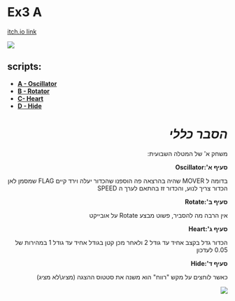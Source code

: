 # **Ex3 A**
[itch.io link](https://victoku1.itch.io/oscillator-and-parameter-change-exersize)

[![](http://img.youtube.com/vi/4LuyNlkqpBk/0.jpg)](http://www.youtube.com/watch?v=4LuyNlkqpBk "Oscillator and parameter change exersize.")
## **scripts:**

* **[A - Oscillator](https://github.com/V-LGame/HWEx3A/blob/main/Assets/Oscillator.cs)**
* **[B - Rotator](https://github.com/V-LGame/HWEx3A/blob/main/Assets/Rotator.cs)**
* **[C- Heart](https://github.com/V-LGame/HWEx3A/blob/main/Assets/Heart.cs)**
* **[D - Hide](https://github.com/V-LGame/HWEx3A/blob/main/Assets/Hide.cs)**

<div dir='rtl' lang='he'>
  
  # ***הסבר כללי***

  משחק א' של המטלה השבועית:
 
**סעיף א':Oscillator**
  
בדומה ל MOVER שהיה בהרצאה פה הוספנו שהכדור יעלה וירד
קיים FLAG שמסמן לאן הכדור צריך לנוע, והכדור זז בהתאם לערך ה SPEED
  
**סעיף ב':Rotate**
  
אין הרבה מה להסביר, פשוט מבצע Rotate על אובייקט
  
  **סעיף ג':Heart**
  
  הכדור גדל בקצב אחיד עד גודל 2 ולאחר מכן קטן בגודל אחיד עד גודל 1 במהירות של 0.05 לעדכון
  
  **סעיף ד':Hide**
  
  כאשר לוחצים על מקש "רווח" הוא משנה את סטטוס ההצגה (מציג\לא מציג)
 

  
  ![](https://github.com/V-LGame/HWEx3A/blob/main/Assets/forReadme.png)
  
</div>


